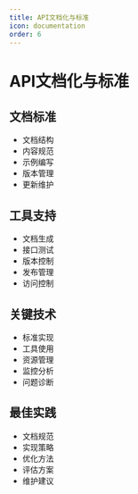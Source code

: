 ```yaml
---
title: API文档化与标准
icon: documentation
order: 6
---
```


# API文档化与标准

## 文档标准
- 文档结构
- 内容规范
- 示例编写
- 版本管理
- 更新维护

## 工具支持
- 文档生成
- 接口测试
- 版本控制
- 发布管理
- 访问控制

## 关键技术
- 标准实现
- 工具使用
- 资源管理
- 监控分析
- 问题诊断

## 最佳实践
- 文档规范
- 实现策略
- 优化方法
- 评估方案
- 维护建议
